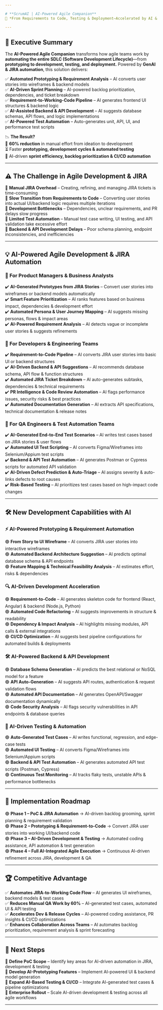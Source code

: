 ```yaml
---

# **ScrumAI | AI-Powered Agile Companion**  
🚀 *From Requirements to Code, Testing & Deployment—Accelerated by AI & JIRA Automation*  

---
```


## **📌 Executive Summary**  
The **AI-Powered Agile Companion** transforms how agile teams work by **automating the entire SDLC (Software Development Lifecycle)**—from **prototyping to development, testing, and deployment.** Powered by **GenAI & JIRA automation**, this solution delivers:  

✅ **Automated Prototyping & Requirement Analysis** – AI converts user stories into wireframes & backend models  
✅ **AI-Driven Sprint Planning** – AI-powered backlog prioritization, dependencies, and ticket breakdown  
✅ **Requirement-to-Working-Code Pipeline** – AI generates frontend UI structures & backend logic  
✅ **AI-Assisted Backend & API Development** – AI suggests database schemas, API flows, and logic implementations  
✅ **AI-Powered Test Automation** – Auto-generates unit, API, UI, and performance test scripts  

📉 **The Result?**  
🚀 **60% reduction** in manual effort from ideation to development  
⏳ Faster **prototyping, development cycles & automated testing**  
🎯 AI-driven **sprint efficiency, backlog prioritization & CI/CD automation**  

---

## **⚠️ The Challenge in Agile Development & JIRA**  
🔹 **Manual JIRA Overhead** – Creating, refining, and managing JIRA tickets is time-consuming  
🔹 **Slow Transition from Requirements to Code** – Converting user stories into actual UI/backend logic requires multiple iterations  
🔹 **Development Bottlenecks** – Dependencies, unclear requirements, and PR delays slow progress  
🔹 **Limited Test Automation** – Manual test case writing, UI testing, and API validation take excessive effort  
🔹 **Backend & API Development Delays** – Poor schema planning, endpoint inconsistencies, and inefficiencies  

---

## **💡 AI-Powered Agile Development & JIRA Automation**  

### **🔹 For Product Managers & Business Analysts**  
✔️ **AI-Generated Prototypes from JIRA Stories** – Convert user stories into wireframes or backend models automatically  
✔️ **Smart Feature Prioritization** – AI ranks features based on business impact, dependencies & development effort  
✔️ **Automated Persona & User Journey Mapping** – AI suggests missing personas, flows & impact areas  
✔️ **AI-Powered Requirement Analysis** – AI detects vague or incomplete user stories & suggests refinements  

### **🔹 For Developers & Engineering Teams**  
✔️ **Requirement-to-Code Pipeline** – AI converts JIRA user stories into basic UI or backend structures  
✔️ **AI-Driven Backend & API Suggestions** – AI recommends database schema, API flow & function structures  
✔️ **Automated JIRA Ticket Breakdown** – AI auto-generates subtasks, dependencies & technical requirements  
✔️ **PR Intelligence & Code Review Automation** – AI flags performance issues, security risks & best practices  
✔️ **Automated Documentation Generation** – AI extracts API specifications, technical documentation & release notes  

### **🔹 For QA Engineers & Test Automation Teams**  
✔️ **AI-Generated End-to-End Test Scenarios** – AI writes test cases based on JIRA stories & user flows  
✔️ **Automated UI Test Scripting** – AI converts Figma/Wireframes into Selenium/Appium test scripts  
✔️ **Backend & API Test Automation** – AI generates Postman or Cypress scripts for automated API validation  
✔️ **AI-Driven Defect Prediction & Auto-Triage** – AI assigns severity & auto-links defects to root causes  
✔️ **Risk-Based Testing** – AI prioritizes test cases based on high-impact code changes  

---

## **🛠️ New Development Capabilities with AI**  

### **⚡ AI-Powered Prototyping & Requirement Automation**  
🟢 **From Story to UI Wireframe** – AI converts JIRA user stories into interactive wireframes  
🟢 **Automated Backend Architecture Suggestion** – AI predicts optimal database schema & API endpoints  
🟢 **Feature Mapping & Technical Feasibility Analysis** – AI estimates effort, risks & dependencies  

### **🔍 AI-Driven Development Acceleration**  
🟢 **Requirement-to-Code** – AI generates skeleton code for frontend (React, Angular) & backend (Node.js, Python)  
🟢 **Automated Code Refactoring** – AI suggests improvements in structure & readability  
🟢 **Dependency & Impact Analysis** – AI highlights missing modules, API calls & external integrations  
🟢 **CI/CD Optimization** – AI suggests best pipeline configurations for automated builds & deployments  

### **🛠️ AI-Powered Backend & API Development**  
🟢 **Database Schema Generation** – AI predicts the best relational or NoSQL model for a feature  
🟢 **API Auto-Generation** – AI suggests API routes, authentication & request validation flows  
🟢 **Automated API Documentation** – AI generates OpenAPI/Swagger documentation dynamically  
🟢 **Code Security Analysis** – AI flags security vulnerabilities in API endpoints & database queries  

### **🚀 AI-Driven Testing & Automation**  
🟢 **Auto-Generated Test Cases** – AI writes functional, regression, and edge-case tests  
🟢 **Automated UI Testing** – AI converts Figma/Wireframes into Selenium/Appium scripts  
🟢 **Backend & API Test Automation** – AI generates automated API test scripts (Postman, Cypress)  
🟢 **Continuous Test Monitoring** – AI tracks flaky tests, unstable APIs & performance bottlenecks  

---

## **📅 Implementation Roadmap**  
🟢 **Phase 1 – PoC & JIRA Automation** → AI-driven backlog grooming, sprint planning & requirement validation  
🟢 **Phase 2 – Prototyping & Requirement-to-Code** → Convert JIRA user stories into working UI/backend code  
🟢 **Phase 3 – AI-Driven Development & Testing** → Automated coding assistance, API automation & test generation  
🟢 **Phase 4 – Full AI-Integrated Agile Execution** → Continuous AI-driven refinement across JIRA, development & QA  

---

## **🏆 Competitive Advantage**  
✅ **Automates JIRA-to-Working Code Flow** – AI generates UI wireframes, backend models & test cases  
✅ **Reduces Manual QA Work by 60%** – AI-generated test cases, automated UI & API testing  
✅ **Accelerates Dev & Release Cycles** – AI-powered coding assistance, PR insights & CI/CD optimizations  
✅ **Enhances Collaboration Across Teams** – AI automates backlog prioritization, requirement analysis & sprint forecasting  

---

## **📌 Next Steps**  
📍 **Define PoC Scope** – Identify key areas for AI-driven automation in JIRA, development & testing  
📍 **Develop AI-Prototyping Features** – Implement AI-powered UI & backend model generation  
📍 **Expand AI-Based Testing & CI/CD** – Integrate AI-generated test cases & pipeline optimizations  
📍 **Enterprise Rollout** – Scale AI-driven development & testing across all agile workflows  

---
